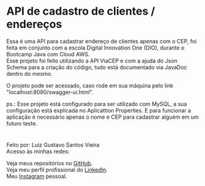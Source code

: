 # API de cadastro de clientes / endereços

Essa é uma API para cadastrar endereço de clientes apenas com o CEP, foi feita em conjunto com a escola Digital Innovation One (DIO), durante o Bootcamp Java com Cloud AWS.  
Esse projeto foi feito utilizando a API ViaCEP e com a ajuda do Json Schema para a criação do código, tudo está documentado via JavaDoc dentro do mesmo.  

O projeto pode ser acessado, caso rode em sua máquina pelo link "localhost:8080/swagger-ui.html".

ps.: Esse projeto está configurado para ser utilizado com MySQL, a sua configuração está explicada no Aplicattion Properties. E para funcionar a aplicação é necessário apenas o nome e CEP para cadastrar alguém em um futuro teste.

#

 Feito por: Luiz Gustavo Santos Vieira  
 Acesso às minhas redes:

 Veja meus repositórios no [GitHub](https://github.com/LuizVieira11).  
 Veja meu perfil profissional do [LinkedIn](https://www.linkedin.com/in/luiz-gustavo-santos-vieira-b78031260/).  
 Meu [Instagram](https://www.instagram.com/luizsv11/) pessoal.

